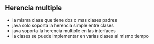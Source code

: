 ## Herencia multiple

- la misma clase que tiene dos o mas clases padres
- java solo soporta la herencia simple entre clases
- java soporta la herencia multiple en las interfaces
- la clases se puede implementar en varias clases al mismo tiempo



